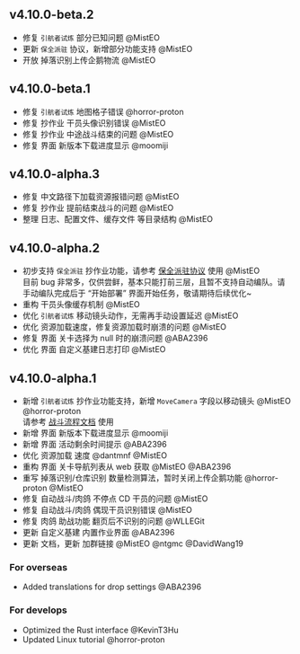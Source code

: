 ## v4.10.0-beta.2

- 修复 `引航者试炼` 部分已知问题 @MistEO
- 更新 `保全派驻` 协议，新增部分功能支持 @MistEO
- 开放 掉落识别上传企鹅物流 @MistEO

## v4.10.0-beta.1

- 修复 `引航者试炼` 地图格子错误 @horror-proton
- 修复 抄作业 干员头像识别错误 @MistEO
- 修复 抄作业 中途战斗结束的问题 @MistEO
- 修复 界面 新版本下载进度显示 @moomiji

## v4.10.0-alpha.3

- 修复 中文路径下加载资源报错问题 @MistEO
- 修复 抄作业 提前结束战斗的问题 @MistEO
- 整理 日志、配置文件、缓存文件 等目录结构 @MistEO

## v4.10.0-alpha.2

- 初步支持 `保全派驻` 抄作业功能，请参考 [保全派驻协议](https://github.com/MaaAssistantArknights/MaaAssistantArknights/blob/v4.10.0-alpha.2/docs/3.7-%E4%BF%9D%E5%85%A8%E6%B4%BE%E9%A9%BB%E5%8D%8F%E8%AE%AE.md) 使用 @MistEO  
  目前 bug 非常多，仅供尝鲜，基本只能打前三层，且暂不支持自动编队。请手动编队完成后于 “开始部署” 界面开始任务，敬请期待后续优化~
- 重构 干员头像缓存机制 @MistEO
- 优化 `引航者试炼` 移动镜头动作，无需再手动设置延迟 @MistEO
- 优化 资源加载速度，修复资源加载时崩溃的问题 @MistEO
- 修复 界面 关卡选择为 null 时的崩溃问题 @ABA2396
- 优化 界面 自定义基建日志打印 @MistEO

## v4.10.0-alpha.1

- 新增 `引航者试炼` 抄作业功能支持，新增 `MoveCamera` 字段以移动镜头 @MistEO @horror-proton  
  请参考 [战斗流程文档](https://github.com/MaaAssistantArknights/MaaAssistantArknights/blob/master/docs/3.3-%E6%88%98%E6%96%97%E6%B5%81%E7%A8%8B%E5%8D%8F%E8%AE%AE.md) 使用
- 新增 界面 新版本下载进度显示 @moomiji
- 新增 界面 活动剩余时间提示 @ABA2396
- 优化 资源加载 速度 @dantmnf @MistEO
- 重构 界面 关卡导航列表从 web 获取 @MistEO @ABA2396
- 重写 掉落识别/仓库识别 数量检测算法，暂时关闭上传企鹅功能 @horror-proton @MistEO
- 修复 自动战斗/肉鸽 不停点 CD 干员的问题 @MistEO
- 修复 自动战斗/肉鸽 偶现干员识别错误 @MistEO
- 修复 肉鸽 助战功能 翻页后不识别的问题 @WLLEGit
- 更新 自定义基建 内置作业界面 @ABA2396
- 更新 文档，更新 加群链接 @MistEO @ntgmc @DavidWang19

### For overseas

- Added translations for drop settings @ABA2396

### For develops

- Optimized the Rust interface @KevinT3Hu
- Updated Linux tutorial @horror-proton
